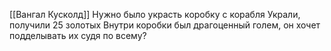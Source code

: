 [[Вангал Кусколд]]
Нужно было украсть коробку с корабля
Украли, получили 25 золотых
Внутри коробки был драгоценный голем, он хочет подделывать их судя по всему?